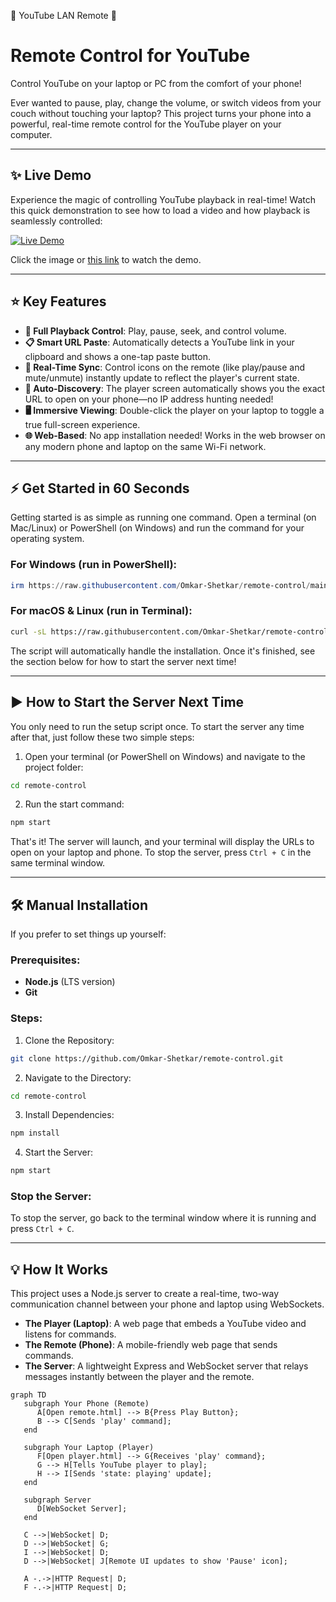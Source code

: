 🚀 YouTube LAN Remote 🚀
# Remote Control for YouTube

Control YouTube on your laptop or PC from the comfort of your phone!

Ever wanted to pause, play, change the volume, or switch videos from your couch without touching your laptop? This project turns your phone into a powerful, real-time remote control for the YouTube player on your computer.

---

## ✨ Live Demo

Experience the magic of controlling YouTube playback in real-time! Watch this quick demonstration to see how to load a video and how playback is seamlessly controlled:

[![Live Demo](https://img.youtube.com/vi/Ec4icbVIZlI/0.jpg)](https://youtu.be/Ec4icbVIZlI?si=VJI16LrD8KsmRkem)

Click the image or [this link](https://youtu.be/Ec4icbVIZlI?si=VJI16LrD8KsmRkem) to watch the demo.

---

## ⭐ Key Features
- **📱 Full Playback Control**: Play, pause, seek, and control volume.
- **📋 Smart URL Paste**: Automatically detects a YouTube link in your clipboard and shows a one-tap paste button.
- **🔄 Real-Time Sync**: Control icons on the remote (like play/pause and mute/unmute) instantly update to reflect the player's current state.
- **🔗 Auto-Discovery**: The player screen automatically shows you the exact URL to open on your phone—no IP address hunting needed!
- **🖥️ Immersive Viewing**: Double-click the player on your laptop to toggle a true full-screen experience.
- **🌐 Web-Based**: No app installation needed! Works in the web browser on any modern phone and laptop on the same Wi-Fi network.

---

## ⚡ Get Started in 60 Seconds

Getting started is as simple as running one command. Open a terminal (on Mac/Linux) or PowerShell (on Windows) and run the command for your operating system.

### For Windows (run in PowerShell):
```powershell
irm https://raw.githubusercontent.com/Omkar-Shetkar/remote-control/main/setup.ps1 | iex
```

### For macOS & Linux (run in Terminal):
```bash
curl -sL https://raw.githubusercontent.com/Omkar-Shetkar/remote-control/main/setup.sh | bash
```

The script will automatically handle the installation. Once it's finished, see the section below for how to start the server next time!

---

## ▶️ How to Start the Server Next Time

You only need to run the setup script once. To start the server any time after that, just follow these two simple steps:

1. Open your terminal (or PowerShell on Windows) and navigate to the project folder:
  ```bash
  cd remote-control
  ```

2. Run the start command:
  ```bash
  npm start
  ```

That's it! The server will launch, and your terminal will display the URLs to open on your laptop and phone. To stop the server, press `Ctrl + C` in the same terminal window.

---

## 🛠️ Manual Installation

If you prefer to set things up yourself:

### Prerequisites:
- **Node.js** (LTS version)
- **Git**

### Steps:
1. Clone the Repository:
  ```bash
  git clone https://github.com/Omkar-Shetkar/remote-control.git
  ```

2. Navigate to the Directory:
  ```bash
  cd remote-control
  ```

3. Install Dependencies:
  ```bash
  npm install
  ```

4. Start the Server:
  ```bash
  npm start
  ```

### Stop the Server:
To stop the server, go back to the terminal window where it is running and press `Ctrl + C`.

---

## 💡 How It Works

This project uses a Node.js server to create a real-time, two-way communication channel between your phone and laptop using WebSockets.

- **The Player (Laptop)**: A web page that embeds a YouTube video and listens for commands.
- **The Remote (Phone)**: A mobile-friendly web page that sends commands.
- **The Server**: A lightweight Express and WebSocket server that relays messages instantly between the player and the remote.

```mermaid
graph TD
   subgraph Your Phone (Remote)
      A[Open remote.html] --> B{Press Play Button};
      B --> C[Sends 'play' command];
   end

   subgraph Your Laptop (Player)
      F[Open player.html] --> G{Receives 'play' command};
      G --> H[Tells YouTube player to play];
      H --> I[Sends 'state: playing' update];
   end

   subgraph Server
      D[WebSocket Server];
   end

   C -->|WebSocket| D;
   D -->|WebSocket| G;
   I -->|WebSocket| D;
   D -->|WebSocket| J[Remote UI updates to show 'Pause' icon];

   A -.->|HTTP Request| D;
   F -.->|HTTP Request| D;
```
